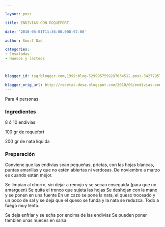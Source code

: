 ```yaml
---

layout: post

title: ENDIVIAS CON ROQUEFORT

date: '2010-06-01T11:36:00.000-07:00'

author: Smurf Dad

categories:
- Ensaladas
- Huevos y lacteos



blogger_id: tag:blogger.com,1999:blog-5299957599287034512.post-3427795785800090502

blogger_orig_url: http://recetas-desa.blogspot.com/2010/06/endivias-con-roquefort.html
---
```


Para 4 personas.

<h3>Ingredientes</h3>

8 ó 10 endivias

100 gr de roquefort

200 gr de nata líquida

<h3>Preparación</h3>

Conviene que las endivias sean pequeñas, prietas, con las hojas blancas, puntas amarillas y que no estén abiertas ni verdosas. De noviembre a marzo es cuando están mejor.

Se limpian al chorro, sin dejar a remojo y se secan enseguida (para que no amarguen) Se quita el tronco que sujeta las hojas Se deshojan con la mano y se ponen en una fuente En un cazo se pone la nata, el queso troceado y un poco de sal y se deja que el queso se funda y la nata se reduzca. Todo a fuego muy lento.

Se deja enfriar y se echa por encima de las endivias Se pueden poner también unas nueces en salsa